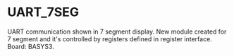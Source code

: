 # UART_7SEG
UART communication shown in 7 segment display. New module created for 7 segment and it's controlled by registers defined in register interface. Board: BASYS3.
